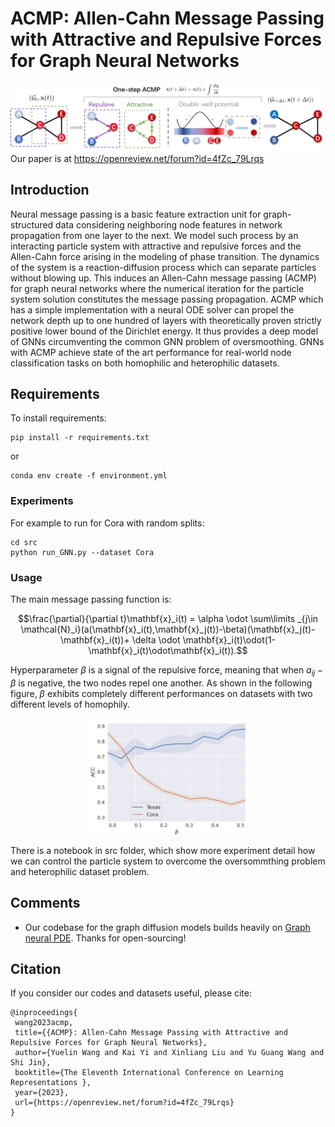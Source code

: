 # ACMP: Allen-Cahn Message Passing with Attractive and Repulsive Forces for Graph Neural Networks
![ACMP](particle_interaction.png)
Our paper is at https://openreview.net/forum?id=4fZc_79Lrqs

## Introduction

 Neural message passing is a basic feature extraction unit for graph-structured data considering neighboring node features in network propagation from one layer to the next. We model such process by an interacting particle system with attractive and repulsive forces and the Allen-Cahn force arising in the modeling of phase transition. The dynamics of the system is a reaction-diffusion process which can separate particles without blowing up. This induces an Allen-Cahn message passing (ACMP) for graph neural networks where the numerical iteration for the particle system solution constitutes the message passing propagation. ACMP which has a simple implementation with a neural ODE solver can propel the network depth up to one hundred of layers with theoretically proven strictly positive lower bound of the Dirichlet energy. It thus provides a deep model of GNNs circumventing the common GNN problem of oversmoothing. GNNs with ACMP achieve state of the art performance for real-world node classification tasks on both homophilic and heterophilic datasets.


## Requirements

To install requirements:

```
pip install -r requirements.txt
```

or 

```
conda env create -f environment.yml
```

### Experiments
For example to run for Cora with random splits:
```
cd src
python run_GNN.py --dataset Cora 
```

### Usage
The main message passing function is:

$$\frac{\partial}{\partial t}\mathbf{x}_i(t) = \alpha \odot \sum\limits _{j\in \mathcal{N}_i}(a(\mathbf{x}_i(t),\mathbf{x}_j(t))-\beta)(\mathbf{x}_j(t)-\mathbf{x}_i(t))+ \delta \odot \mathbf{x}_i(t)\odot(1-\mathbf{x}_i(t)\odot\mathbf{x}_i(t)).$$

Hyperparameter $\beta$ is a signal of the repulsive force, meaning that when $a_{ij} - \beta$ is negative, the two nodes repel one another. As shown in the following figure, $\beta$ exhibits completely different performances on datasets with two different levels of homophily. 

<div align="center">
    <img src="beta_study.png" alt="beta" width="50%">
</div>

There is a notebook in src folder, which show more experiment detail how we can control the particle system to overcome the oversommthing problem and heterophilic dataset problem.

## Comments 

- Our codebase for the graph diffusion models builds heavily on [Graph neural PDE](https://github.com/twitter-research/graph-neural-pde).
Thanks for open-sourcing!



## Citation 
If you consider our codes and datasets useful, please cite:
```
@inproceedings{
 wang2023acmp,
 title={{ACMP}: Allen-Cahn Message Passing with Attractive and Repulsive Forces for Graph Neural Networks},
 author={Yuelin Wang and Kai Yi and Xinliang Liu and Yu Guang Wang and Shi Jin},
 booktitle={The Eleventh International Conference on Learning Representations },
 year={2023},
 url={https://openreview.net/forum?id=4fZc_79Lrqs}
}
```

